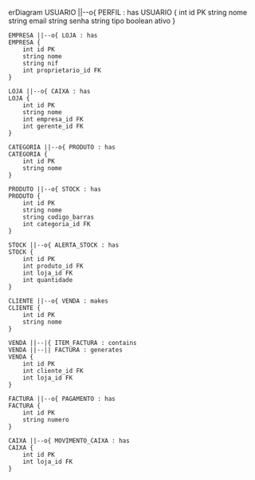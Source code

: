 erDiagram
    USUARIO ||--o{ PERFIL : has
    USUARIO {
        int id PK
        string nome
        string email
        string senha
        string tipo
        boolean ativo
    }
    
    EMPRESA ||--o{ LOJA : has
    EMPRESA {
        int id PK
        string nome
        string nif
        int proprietario_id FK
    }
    
    LOJA ||--o{ CAIXA : has
    LOJA {
        int id PK
        string nome
        int empresa_id FK
        int gerente_id FK
    }
    
    CATEGORIA ||--o{ PRODUTO : has
    CATEGORIA {
        int id PK
        string nome
    }
    
    PRODUTO ||--o{ STOCK : has
    PRODUTO {
        int id PK
        string nome
        string codigo_barras
        int categoria_id FK
    }
    
    STOCK ||--o{ ALERTA_STOCK : has
    STOCK {
        int id PK
        int produto_id FK
        int loja_id FK
        int quantidade
    }
    
    CLIENTE ||--o{ VENDA : makes
    CLIENTE {
        int id PK
        string nome
    }
    
    VENDA ||--|{ ITEM_FACTURA : contains
    VENDA ||--|| FACTURA : generates
    VENDA {
        int id PK
        int cliente_id FK
        int loja_id FK
    }
    
    FACTURA ||--o{ PAGAMENTO : has
    FACTURA {
        int id PK
        string numero
    }
    
    CAIXA ||--o{ MOVIMENTO_CAIXA : has
    CAIXA {
        int id PK
        int loja_id FK
    }